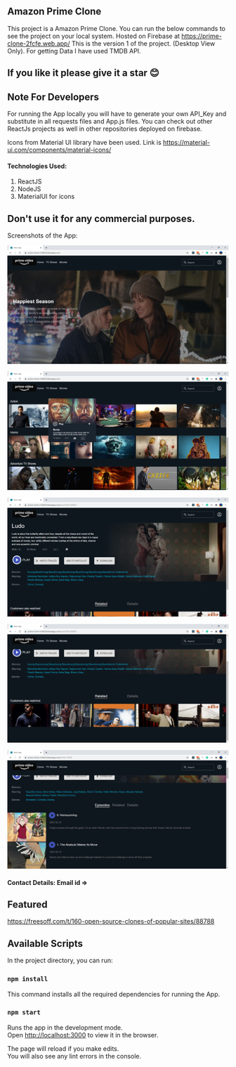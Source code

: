 ## Amazon Prime Clone
This project is a Amazon Prime Clone. You can run the below commands to see the project on your local system. 
Hosted on Firebase at https://prime-clone-2fcfe.web.app/
This is the version 1 of the project. (Desktop View Only).
For getting Data I have used TMDB API. 

## If you like it please give it a star 😊

## Note For Developers
For running the App locally you will have to generate your own API_Key and substitute in all requests files and App.js files.
You can check out other ReactJs projects as well in other repositories deployed on firebase.

Icons from Material UI library have been used. Link is https://material-ui.com/components/material-icons/

#### Technologies Used:
1. ReactJS
2. NodeJS
3. MaterialUI for icons

## Don't use it for any commercial purposes.

Screenshots of the App:

![alt text](https://github.com/gabrielsamutumwa/AmazonPrime-close-using-reactJS/blob/main/screenshots/1.PNG)


![alt text](https://github.com/gabrielsamutumwa/AmazonPrime-close-using-reactJS/blob/main/screenshots/2.PNG)


![alt text](https://github.com/gabrielsamutumwa/AmazonPrime-close-using-reactJS/blob/main/screenshots/3.PNG)


![alt text](https://github.com/gabrielsamutumwa/AmazonPrime-close-using-reactJS/blob/main/screenshots/4.PNG)


![alt text](https://github.com/gabrielsamutumwa/AmazonPrime-close-using-reactJS/blob/main/screenshots/5.PNG)

#### Contact Details: Email id => 

## Featured
https://freesoff.com/t/160-open-source-clones-of-popular-sites/88788

## Available Scripts

In the project directory, you can run:

### `npm install`

This command installs all the required dependencies for running the App.

### `npm start`

Runs the app in the development mode.<br />
Open [http://localhost:3000](http://localhost:3000) to view it in the browser.

The page will reload if you make edits.<br />
You will also see any lint errors in the console.

